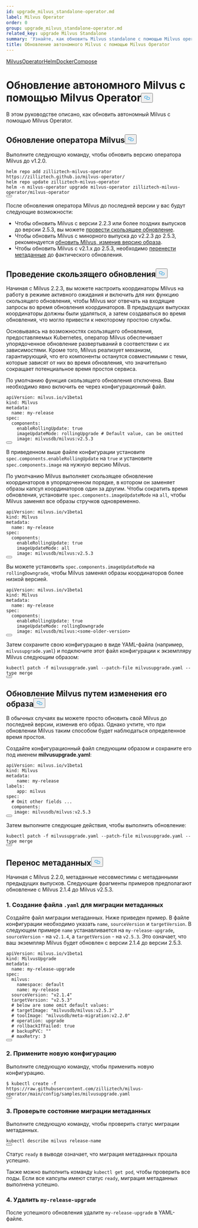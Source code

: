 ```yaml
---
id: upgrade_milvus_standalone-operator.md
label: Milvus Operator
order: 0
group: upgrade_milvus_standalone-operator.md
related_key: upgrade Milvus Standalone
summary: 'Узнайте, как обновить Milvus standalone с помощью Milvus operator.'
title: Обновление автономного Milvus с помощью Milvus Operator
---
```

<div class="tab-wrapper"><a href="/docs/ru/upgrade_milvus_standalone-operator.md" class='active '>Milvus</a><a href="/docs/ru/upgrade_milvus_standalone-helm.md" class=''>OperatorHelmDocker</a><a href="/docs/ru/upgrade_milvus_standalone-docker.md" class=''>Compose</a></div>
<h1 id="Upgrade-Milvus-Standalone-with-Milvus-Operator" class="common-anchor-header">Обновление автономного Milvus с помощью Milvus Operator<button data-href="#Upgrade-Milvus-Standalone-with-Milvus-Operator" class="anchor-icon" translate="no">
      <svg translate="no"
        aria-hidden="true"
        focusable="false"
        height="20"
        version="1.1"
        viewBox="0 0 16 16"
        width="16"
      >
        <path
          fill="#0092E4"
          fill-rule="evenodd"
          d="M4 9h1v1H4c-1.5 0-3-1.69-3-3.5S2.55 3 4 3h4c1.45 0 3 1.69 3 3.5 0 1.41-.91 2.72-2 3.25V8.59c.58-.45 1-1.27 1-2.09C10 5.22 8.98 4 8 4H4c-.98 0-2 1.22-2 2.5S3 9 4 9zm9-3h-1v1h1c1 0 2 1.22 2 2.5S13.98 12 13 12H9c-.98 0-2-1.22-2-2.5 0-.83.42-1.64 1-2.09V6.25c-1.09.53-2 1.84-2 3.25C6 11.31 7.55 13 9 13h4c1.45 0 3-1.69 3-3.5S14.5 6 13 6z"
        ></path>
      </svg>
    </button></h1><p>В этом руководстве описано, как обновить автономный Milvus с помощью Milvus Operator.</p>
<h2 id="Upgrade-your-Milvus-operator" class="common-anchor-header">Обновление оператора Milvus<button data-href="#Upgrade-your-Milvus-operator" class="anchor-icon" translate="no">
      <svg translate="no"
        aria-hidden="true"
        focusable="false"
        height="20"
        version="1.1"
        viewBox="0 0 16 16"
        width="16"
      >
        <path
          fill="#0092E4"
          fill-rule="evenodd"
          d="M4 9h1v1H4c-1.5 0-3-1.69-3-3.5S2.55 3 4 3h4c1.45 0 3 1.69 3 3.5 0 1.41-.91 2.72-2 3.25V8.59c.58-.45 1-1.27 1-2.09C10 5.22 8.98 4 8 4H4c-.98 0-2 1.22-2 2.5S3 9 4 9zm9-3h-1v1h1c1 0 2 1.22 2 2.5S13.98 12 13 12H9c-.98 0-2-1.22-2-2.5 0-.83.42-1.64 1-2.09V6.25c-1.09.53-2 1.84-2 3.25C6 11.31 7.55 13 9 13h4c1.45 0 3-1.69 3-3.5S14.5 6 13 6z"
        ></path>
      </svg>
    </button></h2><p>Выполните следующую команду, чтобы обновить версию оператора Milvus до v1.2.0.</p>
<pre><code translate="no">helm repo <span class="hljs-keyword">add</span> zilliztech-milvus-<span class="hljs-keyword">operator</span> https:<span class="hljs-comment">//zilliztech.github.io/milvus-operator/</span>
helm repo update zilliztech-milvus-<span class="hljs-keyword">operator</span>
helm -n milvus-<span class="hljs-keyword">operator</span> upgrade milvus-<span class="hljs-keyword">operator</span> zilliztech-milvus-<span class="hljs-keyword">operator</span>/milvus-<span class="hljs-keyword">operator</span>
<button class="copy-code-btn"></button></code></pre>
<p>После обновления оператора Milvus до последней версии у вас будут следующие возможности:</p>
<ul>
<li>Чтобы обновить Milvus с версии 2.2.3 или более поздних выпусков до версии 2.5.3, вы можете <a href="#Conduct-a-rolling-upgrade">провести скользящее обновление</a>.</li>
<li>Чтобы обновить Milvus с минорного выпуска до v2.2.3 до 2.5.3, рекомендуется <a href="#Upgrade-Milvus-by-changing-its-image">обновить Milvus, изменив версию образа</a>.</li>
<li>Чтобы обновить Milvus с v2.1.x до 2.5.3, необходимо <a href="#Migrate-the-metadata">перенести метаданные</a> до фактического обновления.</li>
</ul>
<h2 id="Conduct-a-rolling-upgrade" class="common-anchor-header">Проведение скользящего обновления<button data-href="#Conduct-a-rolling-upgrade" class="anchor-icon" translate="no">
      <svg translate="no"
        aria-hidden="true"
        focusable="false"
        height="20"
        version="1.1"
        viewBox="0 0 16 16"
        width="16"
      >
        <path
          fill="#0092E4"
          fill-rule="evenodd"
          d="M4 9h1v1H4c-1.5 0-3-1.69-3-3.5S2.55 3 4 3h4c1.45 0 3 1.69 3 3.5 0 1.41-.91 2.72-2 3.25V8.59c.58-.45 1-1.27 1-2.09C10 5.22 8.98 4 8 4H4c-.98 0-2 1.22-2 2.5S3 9 4 9zm9-3h-1v1h1c1 0 2 1.22 2 2.5S13.98 12 13 12H9c-.98 0-2-1.22-2-2.5 0-.83.42-1.64 1-2.09V6.25c-1.09.53-2 1.84-2 3.25C6 11.31 7.55 13 9 13h4c1.45 0 3-1.69 3-3.5S14.5 6 13 6z"
        ></path>
      </svg>
    </button></h2><p>Начиная с Milvus 2.2.3, вы можете настроить координаторы Milvus на работу в режиме активного ожидания и включить для них функцию скользящего обновления, чтобы Milvus мог отвечать на входящие запросы во время обновления координаторов. В предыдущих выпусках координаторы должны были удаляться, а затем создаваться во время обновления, что могло привести к некоторому простою службы.</p>
<p>Основываясь на возможностях скользящего обновления, предоставляемых Kubernetes, оператор Milvus обеспечивает упорядоченное обновление развертываний в соответствии с их зависимостями. Кроме того, Milvus реализует механизм, гарантирующий, что его компоненты останутся совместимыми с теми, которые зависят от них во время обновления, что значительно сокращает потенциальное время простоя сервиса.</p>
<p>По умолчанию функция скользящего обновления отключена. Вам необходимо явно включить ее через конфигурационный файл.</p>
<pre><code translate="no" class="language-yaml">apiVersion: milvus.io/v1beta1
kind: Milvus
metadata:
  name: my-release
spec:
  components:
    enableRollingUpdate: <span class="hljs-literal">true</span>
    imageUpdateMode: rollingUpgrade <span class="hljs-comment"># Default value, can be omitted</span>
    image: milvusdb/milvus:v2.5.3
<button class="copy-code-btn"></button></code></pre>
<p>В приведенном выше файле конфигурации установите <code translate="no">spec.components.enableRollingUpdate</code> на <code translate="no">true</code> и установите <code translate="no">spec.components.image</code> на нужную версию Milvus.</p>
<p>По умолчанию Milvus выполняет скользящее обновление координаторов в упорядоченном порядке, в котором он заменяет образы капсул координаторов один за другим. Чтобы сократить время обновления, установите <code translate="no">spec.components.imageUpdateMode</code> на <code translate="no">all</code>, чтобы Milvus заменял все образы стручков одновременно.</p>
<pre><code translate="no" class="language-yaml">apiVersion: milvus.io/v1beta1
kind: Milvus
metadata:
  name: my-release
spec:
  components:
    enableRollingUpdate: <span class="hljs-literal">true</span>
    imageUpdateMode: all
    image: milvusdb/milvus:v2.5.3
<button class="copy-code-btn"></button></code></pre>
<p>Вы можете установить <code translate="no">spec.components.imageUpdateMode</code> на <code translate="no">rollingDowngrade</code>, чтобы Milvus заменял образы координаторов более низкой версией.</p>
<pre><code translate="no" class="language-yaml">apiVersion: milvus.io/v1beta1
kind: Milvus
metadata:
  name: my-release
spec:
  components:
    enableRollingUpdate: <span class="hljs-literal">true</span>
    imageUpdateMode: rollingDowngrade
    image: milvusdb/milvus:&lt;some-older-version&gt;
<button class="copy-code-btn"></button></code></pre>
<p>Затем сохраните свою конфигурацию в виде YAML-файла (например, <code translate="no">milvusupgrade.yaml</code>) и подключите этот файл конфигурации к экземпляру Milvus следующим образом:</p>
<pre><code translate="no" class="language-shell">kubectl patch -f milvusupgrade.yaml --patch-file milvusupgrade.yaml --<span class="hljs-built_in">type</span> merge 
<button class="copy-code-btn"></button></code></pre>
<h2 id="Upgrade-Milvus-by-changing-its-image" class="common-anchor-header">Обновление Milvus путем изменения его образа<button data-href="#Upgrade-Milvus-by-changing-its-image" class="anchor-icon" translate="no">
      <svg translate="no"
        aria-hidden="true"
        focusable="false"
        height="20"
        version="1.1"
        viewBox="0 0 16 16"
        width="16"
      >
        <path
          fill="#0092E4"
          fill-rule="evenodd"
          d="M4 9h1v1H4c-1.5 0-3-1.69-3-3.5S2.55 3 4 3h4c1.45 0 3 1.69 3 3.5 0 1.41-.91 2.72-2 3.25V8.59c.58-.45 1-1.27 1-2.09C10 5.22 8.98 4 8 4H4c-.98 0-2 1.22-2 2.5S3 9 4 9zm9-3h-1v1h1c1 0 2 1.22 2 2.5S13.98 12 13 12H9c-.98 0-2-1.22-2-2.5 0-.83.42-1.64 1-2.09V6.25c-1.09.53-2 1.84-2 3.25C6 11.31 7.55 13 9 13h4c1.45 0 3-1.69 3-3.5S14.5 6 13 6z"
        ></path>
      </svg>
    </button></h2><p>В обычных случаях вы можете просто обновить свой Milvus до последней версии, изменив его образ. Однако учтите, что при обновлении Milvus таким способом будет наблюдаться определенное время простоя.</p>
<p>Создайте конфигурационный файл следующим образом и сохраните его под именем <strong>milvusupgrade.yaml</strong>:</p>
<pre><code translate="no" class="language-yaml">apiVersion: milvus.io/v1beta1
kind: Milvus
metadata:
    name: my-release
labels:
    app: milvus
spec:
  <span class="hljs-comment"># Omit other fields ...</span>
  components:
   image: milvusdb/milvus:v2.5.3
<button class="copy-code-btn"></button></code></pre>
<p>Затем выполните следующие действия, чтобы выполнить обновление:</p>
<pre><code translate="no" class="language-shell">kubectl patch -f milvusupgrade.yaml --patch-file milvusupgrade.yaml --<span class="hljs-built_in">type</span> merge
<button class="copy-code-btn"></button></code></pre>
<h2 id="Migrate-the-metadata" class="common-anchor-header">Перенос метаданных<button data-href="#Migrate-the-metadata" class="anchor-icon" translate="no">
      <svg translate="no"
        aria-hidden="true"
        focusable="false"
        height="20"
        version="1.1"
        viewBox="0 0 16 16"
        width="16"
      >
        <path
          fill="#0092E4"
          fill-rule="evenodd"
          d="M4 9h1v1H4c-1.5 0-3-1.69-3-3.5S2.55 3 4 3h4c1.45 0 3 1.69 3 3.5 0 1.41-.91 2.72-2 3.25V8.59c.58-.45 1-1.27 1-2.09C10 5.22 8.98 4 8 4H4c-.98 0-2 1.22-2 2.5S3 9 4 9zm9-3h-1v1h1c1 0 2 1.22 2 2.5S13.98 12 13 12H9c-.98 0-2-1.22-2-2.5 0-.83.42-1.64 1-2.09V6.25c-1.09.53-2 1.84-2 3.25C6 11.31 7.55 13 9 13h4c1.45 0 3-1.69 3-3.5S14.5 6 13 6z"
        ></path>
      </svg>
    </button></h2><p>Начиная с Milvus 2.2.0, метаданные несовместимы с метаданными предыдущих выпусков. Следующие фрагменты примеров предполагают обновление с Milvus 2.1.4 до Milvus v2.5.3.</p>
<h3 id="1-Create-a-yaml-file-for-metadata-migration" class="common-anchor-header">1. Создание файла <code translate="no">.yaml</code> для миграции метаданных</h3><p>Создайте файл миграции метаданных. Ниже приведен пример. В файле конфигурации необходимо указать <code translate="no">name</code>, <code translate="no">sourceVersion</code> и <code translate="no">targetVersion</code>. В следующем примере <code translate="no">name</code> устанавливается на <code translate="no">my-release-upgrade</code>, <code translate="no">sourceVersion</code> - на <code translate="no">v2.1.4</code>, а <code translate="no">targetVersion</code> - на <code translate="no">v2.5.3</code>. Это означает, что ваш экземпляр Milvus будет обновлен с версии 2.1.4 до версии 2.5.3.</p>
<pre><code translate="no">apiVersion: milvus.io/v1beta1
kind: MilvusUpgrade
metadata:
  name: my-release-upgrade
spec:
  milvus:
    namespace: default
    name: my-release
  sourceVersion: <span class="hljs-string">&quot;v2.1.4&quot;</span>
  targetVersion: <span class="hljs-string">&quot;v2.5.3&quot;</span>
  <span class="hljs-comment"># below are some omit default values:</span>
  <span class="hljs-comment"># targetImage: &quot;milvusdb/milvus:v2.5.3&quot;</span>
  <span class="hljs-comment"># toolImage: &quot;milvusdb/meta-migration:v2.2.0&quot;</span>
  <span class="hljs-comment"># operation: upgrade</span>
  <span class="hljs-comment"># rollbackIfFailed: true</span>
  <span class="hljs-comment"># backupPVC: &quot;&quot;</span>
  <span class="hljs-comment"># maxRetry: 3</span>
<button class="copy-code-btn"></button></code></pre>
<h3 id="2-Apply-the-new-configuration" class="common-anchor-header">2. Примените новую конфигурацию</h3><p>Выполните следующую команду, чтобы применить новую конфигурацию.</p>
<pre><code translate="no">$ kubectl create -f <span class="hljs-attr">https</span>:<span class="hljs-comment">//raw.githubusercontent.com/zilliztech/milvus-operator/main/config/samples/milvusupgrade.yaml</span>
<button class="copy-code-btn"></button></code></pre>
<h3 id="3-Check-the-status-of-metadata-migration" class="common-anchor-header">3. Проверьте состояние миграции метаданных</h3><p>Выполните следующую команду, чтобы проверить статус миграции метаданных.</p>
<pre><code translate="no">kubectl describe milvus release-name
<button class="copy-code-btn"></button></code></pre>
<p>Статус <code translate="no">ready</code> в выводе означает, что миграция метаданных прошла успешно.</p>
<p>Также можно выполнить команду <code translate="no">kubectl get pod</code>, чтобы проверить все поды. Если все капсулы имеют статус <code translate="no">ready</code>, миграция метаданных выполнена успешно.</p>
<h3 id="4-Delete-my-release-upgrade" class="common-anchor-header">4. Удалить <code translate="no">my-release-upgrade</code></h3><p>После успешного обновления удалите <code translate="no">my-release-upgrade</code> в YAML-файле.</p>
